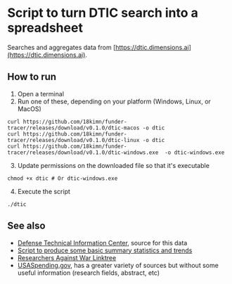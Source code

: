 # Script to turn DTIC search into a spreadsheet

Searches and aggregates data from [https://dtic.dimensions.ai](https://dtic.dimensions.ai).

## How to run

1. Open a terminal
2. Run one of these, depending on your platform (Windows, Linux, or MacOS)

```
curl https://github.com/18kimn/funder-tracer/releases/download/v0.1.0/dtic-macos -o dtic
curl https://github.com/18kimn/funder-tracer/releases/download/v0.1.0/dtic-linux -o dtic
curl https://github.com/18kimn/funder-tracer/releases/download/v0.1.0/dtic-windows.exe  -o dtic-windows.exe
```

3. Update permissions on the downloaded file so that it's executable

```
chmod +x dtic # Or dtic-windows.exe
```

4. Execute the script

```
./dtic
```

## See also

- [Defense Technical Information Center](https://dtic.dimensions.ai/), source for this data
- [Script to produce some basic summary statistics and trends](grants.R)
- [Researchers Against War Linktree](https://linktr.ee/researchers_against_war)
- [USASpending.gov](https://www.usaspending.gov), has a greater
  variety of sources but without some useful information (research fields, abstract, etc)

